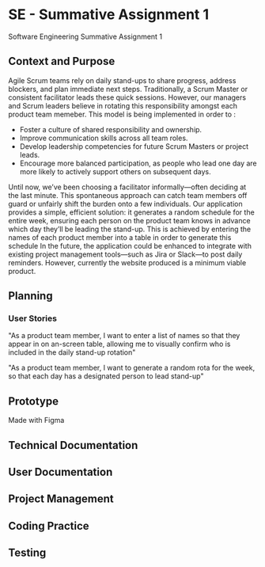# SE - Summative Assignment 1
Software Engineering Summative Assignment 1

## Context and Purpose 
Agile Scrum teams rely on daily stand-ups to share progress, address blockers, and plan immediate next steps. Traditionally, a Scrum Master or consistent facilitator leads these quick sessions. However, our managers and Scrum leaders believe in rotating this responsibility amongst each product team memeber. This model is being implemented in order to :
* Foster a culture of shared responsibility and ownership.
* Improve communication skills across all team roles.
* Develop leadership competencies for future Scrum Masters or project leads.
* Encourage more balanced participation, as people who lead one day are more likely to actively support others on subsequent days.

Until now, we’ve been choosing a facilitator informally—often deciding at the last minute. This spontaneous approach can catch team members off guard or unfairly shift the burden onto a few individuals. Our application provides a simple, efficient solution: it generates a random schedule for the entire week, ensuring each person on the product team knows in advance which day they’ll be leading the stand-up. This is achieved by entering the names of each product member into a table in order to generate this schedule In the future, the application could be enhanced to integrate with existing project management tools—such as Jira or Slack—to post daily reminders. However, currently the website produced is a minimum viable product.

## Planning

### User Stories
"As a product team member, I want to enter a list of names so that they appear in on an-screen table, allowing me to visually confirm who is included in the daily stand-up rotation"

"As a product team member, I want to generate a random rota for the week, so that each day has a designated person to lead stand-up"


## Prototype
Made with Figma

## Technical Documentation

## User Documentation

## Project Management

## Coding Practice

## Testing

